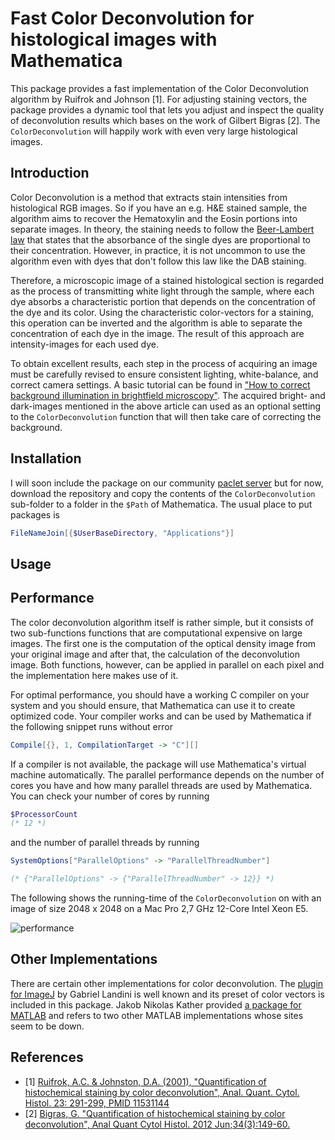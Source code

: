 # Fast Color Deconvolution for histological images with Mathematica

This package provides a fast implementation of the Color Deconvolution algorithm by Ruifrok and Johnson [1].
For adjusting staining vectors, the package provides a dynamic tool that lets you adjust and inspect the quality of deconvolution results which bases on the work of Gilbert Bigras [2].
The `ColorDeconvolution` will happily work with even very large histological images.

## Introduction

Color Deconvolution is a method that extracts stain intensities from histological RGB images.
So if you have an e.g. H&E stained sample, the algorithm aims to recover the Hematoxylin and the Eosin portions into separate
images.
In theory, the staining needs to follow the [Beer-Lambert law](https://en.wikipedia.org/wiki/Beer%E2%80%93Lambert_law)
that states that the absorbance of the single dyes are proportional to their concentration.
However, in practice, it is not uncommon to use the algorithm even with dyes that don't follow this law like the DAB staining.

Therefore, a microscopic image of a stained histological section is regarded as the process of transmitting white light 
through the sample, where each dye absorbs a characteristic portion that depends on the concentration of the dye and its color.
Using the characteristic color-vectors for a staining, this operation can be inverted and the algorithm is able to separate
the concentration of each dye in the image.
The result of this approach are intensity-images for each used dye.

To obtain excellent results, each step in the process of acquiring an image must be carefully revised to ensure 
consistent lighting, white-balance, and correct camera settings. A basic tutorial can be found in 
["How to correct background illumination in brightfield microscopy"](http://imagejdocu.tudor.lu/doku.php?id=howto:working:how_to_correct_background_illumination_in_brightfield_microscopy).
The acquired bright- and dark-images mentioned in the above article can used as an optional setting to the `ColorDeconvolution`
function that will then take care of correcting the background.

## Installation

I will soon include the package on our community [paclet server]() but for now, download the repository and copy the contents
of the `ColorDeconvolution` sub-folder to a folder in the `$Path` of Mathematica.
The usual place to put packages is

```mathematica
FileNameJoin[{$UserBaseDirectory, "Applications"}]
```

## Usage



## Performance

The color deconvolution algorithm itself is rather simple, but it consists of two sub-functions functions that are computational expensive on large images.
The first one is the computation of the optical density image from your original image and after that, the calculation of the deconvolution image.
Both functions, however, can be applied in parallel on each pixel and the implementation here makes use of it.

For optimal performance, you should have a working C compiler on your system and you should ensure, that Mathematica can use it to create optimized code. Your compiler works and can be used by Mathematica if the following snippet runs without error

```mathematica
Compile[{}, 1, CompilationTarget -> "C"][]
``` 

If a compiler is not available, the package will use Mathematica's virtual machine automatically.
The parallel performance depends on the number of cores you have and how many parallel threads are used by Mathematica.
You can check your number of cores by running

```mathematica
$ProcessorCount
(* 12 *)
```
and the number of parallel threads by running

```mathematica
SystemOptions["ParallelOptions" -> "ParallelThreadNumber"]

(* {"ParallelOptions" -> {"ParallelThreadNumber" -> 12}} *)
```

The following shows the running-time of the `ColorDeconvolution` on with an image of size 2048 x 2048 on a Mac Pro 2,7 GHz 12-Core Intel Xeon E5.

![performance](http://i.stack.imgur.com/Kl6vP.png)

 

## Other Implementations

There are certain other implementations for color deconvolution. The [plugin for ImageJ](https://imagej.net/Colour_Deconvolution)
by Gabriel Landini is well known and its preset of color vectors is included in this package.
Jakob Nikolas Kather provided [a package for MATLAB](https://github.com/jnkather/ColorDeconvolutionMatlab)
and refers to two other MATLAB implementations whose sites seem to be down.

## References

- [1] [Ruifrok, A.C. & Johnston, D.A. (2001), "Quantification of histochemical staining by color deconvolution", Anal. Quant. Cytol. Histol. 23: 291-299, PMID 11531144](https://www.ncbi.nlm.nih.gov/pubmed/11531144)
- [2] [Bigras, G. "Quantification of histochemical staining by color deconvolution", Anal Quant Cytol Histol. 2012 Jun;34(3):149-60.](https://www.ncbi.nlm.nih.gov/pubmed/23016461) 
